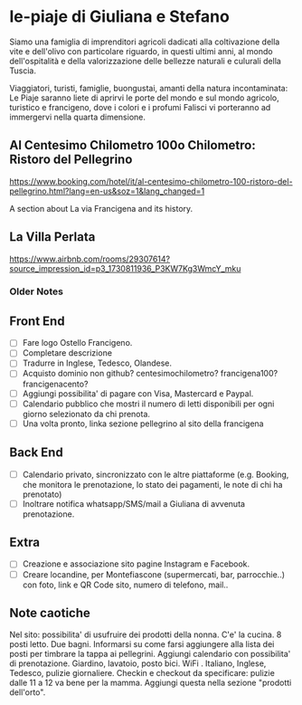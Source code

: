 # le-piaje di Giuliana e Stefano

Siamo una famiglia di imprenditori agricoli dadicati alla coltivazione della vite e dell'olivo con particolare riguardo, in questi ultimi anni, al mondo dell'ospitalità e della valorizzazione delle bellezze naturali e culurali della Tuscia.

Viaggiatori, turisti, famiglie, buongustai, amanti della natura incontaminata: Le Piaje saranno liete di aprirvi le porte del mondo e sul mondo agricolo, turistico e francigeno, dove i colori e i profumi Falisci vi porteranno ad immergervi nella quarta dimensione.

## Al Centesimo Chilometro 100o Chilometro: Ristoro del Pellegrino

https://www.booking.com/hotel/it/al-centesimo-chilometro-100-ristoro-del-pellegrino.html?lang=en-us&soz=1&lang_changed=1

A section about La via Francigena and its history.

## La Villa Perlata

https://www.airbnb.com/rooms/29307614?source_impression_id=p3_1730811936_P3KW7Kg3WmcY_mku

### Older Notes

## Front End

- [ ] Fare logo Ostello Francigeno.
- [ ] Completare descrizione
- [ ] Tradurre in Inglese, Tedesco, Olandese.
- [ ] Acquisto dominio non github? centesimochilometro? francigena100? francigenacento?
- [ ] Aggiungi possibilita' di pagare con Visa, Mastercard e Paypal.
- [ ] Calendario pubblico che mostri il numero di letti disponibili per ogni giorno selezionato da chi prenota.
- [ ] Una volta pronto, linka sezione pellegrino al sito della francigena

## Back End

- [ ] Calendario privato, sincronizzato con le altre piattaforme (e.g. Booking, che monitora le prenotazione, lo stato dei pagamenti, le note di chi ha prenotato)
- [ ] Inoltrare notifica whatsapp/SMS/mail a Giuliana di avvenuta prenotazione.

## Extra

- [ ] Creazione e associazione sito pagine Instagram e Facebook. 
- [ ] Creare locandine, per Montefiascone (supermercati, bar, parrocchie..) con foto, link e QR Code sito, numero di telefono, mail..

## Note caotiche

Nel sito: possibilita' di usufruire dei prodotti della nonna. C'e' la cucina. 8 posti letto. Due bagni. Informarsi su come farsi aggiungere alla lista dei posti per timbrare la tappa ai pellegrini. Aggiungi calendario con possibilita' di prenotazione. Giardino, lavatoio, posto bici. WiFi . Italiano, Inglese, Tedesco, pulizie giornaliere. Checkin e checkout da specificare: pulizie dalle 11 a 12 va bene per la mamma. Aggiungi questa nella sezione "prodotti dell'orto".